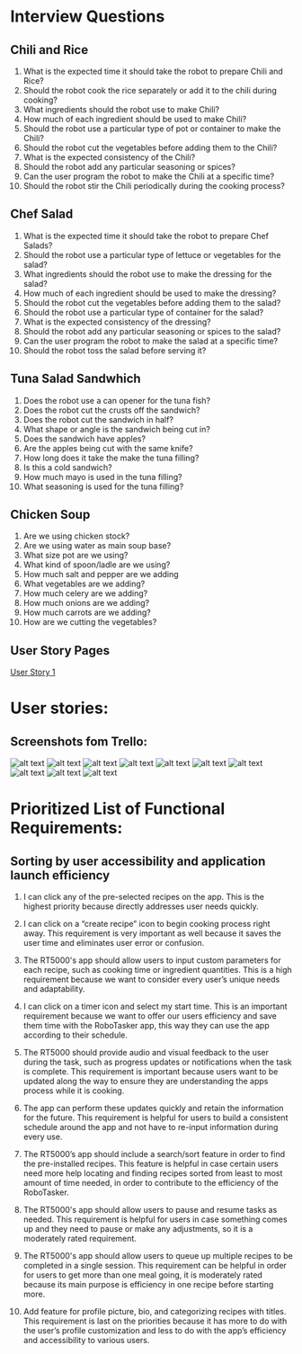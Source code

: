  
# Interview Questions 

## Chili and Rice 

1. What is the expected time it should take the robot to prepare Chili and Rice?
2. Should the robot cook the rice separately or add it to the chili during cooking?
3. What ingredients should the robot use to make Chili?
4. How much of each ingredient should be used to make Chili?
5. Should the robot use a particular type of pot or container to make the Chili?
6. Should the robot cut the vegetables before adding them to the Chili?
7. What is the expected consistency of the Chili?
8. Should the robot add any particular seasoning or spices?
9. Can the user program the robot to make the Chili at a specific time?
10. Should the robot stir the Chili periodically during the cooking process?

## Chef Salad 

1. What is the expected time it should take the robot to prepare Chef Salads?
2. Should the robot use a particular type of lettuce or vegetables for the salad?
3. What ingredients should the robot use to make the dressing for the salad?
4. How much of each ingredient should be used to make the dressing?
5. Should the robot cut the vegetables before adding them to the salad?
6. Should the robot use a particular type of container for the salad?
7. What is the expected consistency of the dressing?
8. Should the robot add any particular seasoning or spices to the salad?
9. Can the user program the robot to make the salad at a specific time?
10. Should the robot toss the salad before serving it?

## Tuna Salad Sandwhich 

1. Does the robot use a can opener for the tuna fish?
2. Does the robot cut the crusts off the sandwich?
3. Does the robot cut the sandwich in half?
4. What shape or angle is the sandwich being cut in? 
5. Does the sandwich have apples?
6. Are the apples being cut with the same knife? 
7. How long does it take the make the tuna filling? 
8. Is this a cold sandwich?
9. How much mayo is used in the tuna filling? 
10. What seasoning is used for the tuna filling? 

## Chicken Soup 

1. Are we using chicken stock? 
2. Are we using water as main soup base? 
3. What size pot are we using? 
4. What kind of spoon/ladle are we using? 
5. How much salt and pepper are we adding 
6. What vegetables are we adding? 
7. How much celery are we adding? 
8. How much onions are we adding? 
9. How much carrots are we adding? 
10. How are we cutting the vegetables? 

## User Story Pages

[User Story 1](UserStory1.md)



# User stories:
## Screenshots fom Trello:
![alt text](https://user-images.githubusercontent.com/127349077/226676828-d2e2c550-2082-4bc6-8ac8-3da1061fa562.jpg)
![alt text](https://user-images.githubusercontent.com/127349077/226676764-2d0bee30-fc55-4f67-8948-31283338c82d.jpg)
![alt text](https://user-images.githubusercontent.com/127349077/226676777-6f3868e2-8314-49d6-b87f-e7c8927d1737.jpg)
![alt text](https://user-images.githubusercontent.com/127349077/226676786-08022f21-7585-490f-862a-203bffe0d512.jpg)
![alt text](https://user-images.githubusercontent.com/127349077/226676788-fde10b4f-eee4-419c-9f2e-9dc8397fd34b.jpg)
![alt text](https://user-images.githubusercontent.com/127349077/226676791-eed4a015-2df8-4677-96e6-e1e1f8502587.jpg)
![alt text](https://user-images.githubusercontent.com/127349077/226676796-f79c2663-ff3c-4b4d-a4f2-fb95cc566b54.jpg)
![alt text](https://user-images.githubusercontent.com/127349077/226676805-d0dd18ee-b529-4d62-92f4-a1f83473e0d6.jpg)
![alt text](https://user-images.githubusercontent.com/127349077/226676813-57259d8e-56b1-4d03-91cc-5dad60c4e139.jpg)
![alt text](https://user-images.githubusercontent.com/127349077/226676823-1350bf82-f4f8-41ce-9b80-4c6dceb9c549.jpg)

# Prioritized List of Functional Requirements:

## Sorting by user accessibility and application launch efficiency 

1. I can click any of the pre-selected recipes on the app. This is the highest priority because directly addresses user needs quickly. 

2. I can click on a “create recipe” icon to begin cooking process right away. This requirement is very important as well because it saves the user time and eliminates user error or confusion. 

3. The RT5000's app should allow users to input custom parameters for each recipe, such as cooking time or ingredient quantities. This is a high requirement because we want to consider every user’s unique needs and adaptability. 

4. I can click on a timer icon and select my start time. This is an important requirement because we want to offer our users efficiency and save them time with the RoboTasker app, this way they can use the app according to their schedule. 

5. The RT5000 should provide audio and visual feedback to the user during the task, such as progress updates or notifications when the task is complete. This requirement is important because users want to be updated along the way to ensure they are understanding the apps process while it is cooking. 

6. The app can perform these updates quickly and retain the information for the future. This requirement is helpful for users to build a consistent schedule around the app and not have to re-input information during every use.

7. The RT5000’s app should include a search/sort feature in order to find the pre-installed recipes. This feature is helpful in case certain users need more help locating and finding recipes sorted from least to most amount of time needed, in order to contribute to the efficiency of the RoboTasker. 

8. The RT5000's app should allow users to pause and resume tasks as needed. This requirement is helpful for users in case something comes up and they need to pause or make any adjustments, so it is a moderately rated requirement. 

9. The RT5000's app should allow users to queue up multiple recipes to be completed in a single session. This requirement can be helpful in order for users to get more than one meal going, it is moderately rated because its main purpose is efficiency in one recipe before starting more.  

10. Add feature for profile picture, bio, and categorizing recipes with titles. This requirement is last on the priorities because it has more to do with the user’s profile customization and less to do with the app’s efficiency and accessibility to various users. 

